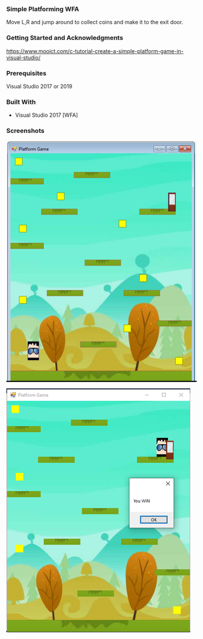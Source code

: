 ### Simple Platforming WFA

Move L,R and jump around to collect coins and make it to the exit door.

### Getting Started and Acknowledgments

https://www.mooict.com/c-tutorial-create-a-simple-platform-game-in-visual-studio/

### Prerequisites

Visual Studio 2017 or 2019

### Built With

* Visual Studio 2017 [WFA]

### Screenshots

![WFA_SJG_Screenshots](WFA_SJG_Screenshots/WFA_SJG.PNG)

![WFA_SJG_Screenshots](WFA_SJG_Screenshots/WFA_SJG2.PNG)
